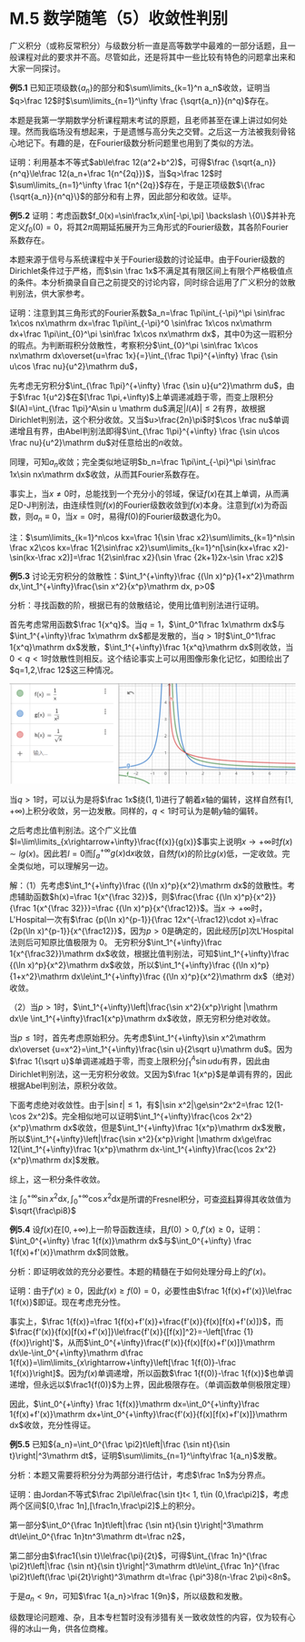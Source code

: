 # M.5 数学随笔（5）收敛性判别

广义积分（或称反常积分）与级数分析一直是高等数学中最难的一部分话题，且一般课程对此的要求并不高。尽管如此，还是将其中一些比较有特色的问题拿出来和大家一同探讨。

**例5.1** 已知正项级数$\{a_n\}$的部分和$\sum\limits_{k=1}^n a_n$收敛，证明当$q>\frac 12$时$\sum\limits_{n=1}^\infty \frac {\sqrt{a_n}}{n^q}$存在。

本题是我第一学期数学分析课程期末考试的原题，且老师甚至在课上讲过如何处理。然而我临场没有想起来，于是遗憾与高分失之交臂。之后这一方法被我刻骨铭心地记下。有趣的是，在Fourier级数分析问题里也用到了类似的方法。

证明：利用基本不等式$ab\le\frac 12(a^2+b^2)$，可得$\frac {\sqrt{a_n}}{n^q}\le\frac 12(a_n+\frac 1{n^{2q}})$，当$q>\frac 12$时$\sum\limits_{n=1}^\infty \frac 1{n^{2q}}$存在，于是正项级数$\{\frac {\sqrt{a_n}}{n^q}\}$的部分和有上界，因此部分和收敛。证毕。

**例5.2** 证明：考虑函数$f_0(x)=\sin\frac1x,x\in[-\pi,\pi] \backslash \{0\}$并补充定义$f_0(0)=0$，将其$2\pi$周期延拓展开为三角形式的Fourier级数，其各阶Fourier系数存在。

本题来源于信号与系统课程中关于Fourier级数的讨论延申。由于Fourier级数的Dirichlet条件过于严格，而$\sin \frac 1x$不满足其有限区间上有限个严格极值点的条件。本分析摘录自自己之前提交的讨论内容，同时综合运用了广义积分的敛散判别法，供大家参考。

证明：注意到其三角形式的Fourier系数$a_n=\frac 1\pi\int_{-\pi}^\pi  \sin\frac 1x\cos nx\mathrm dx=\frac 1\pi\int_{-\pi}^0  \sin\frac 1x\cos nx\mathrm dx+\frac 1\pi\int_{0}^\pi  \sin\frac 1x\cos nx\mathrm dx$，其中$0$为这一瑕积分的瑕点。为判断瑕积分敛散性，考察积分$\int_{0}^\pi  \sin\frac 1x\cos nx\mathrm dx\overset{u=\frac 1x}{=}\int_{\frac 1\pi}^{+\infty}  \frac {\sin u\cos \frac nu}{u^2}\mathrm du$​​​，

先考虑无穷积分$\int_{\frac 1\pi}^{+\infty}  \frac {\sin u}{u^2}\mathrm du$，由于$\frac 1{u^2}$在$[\frac 1\pi,+\infty)$上单调递减趋于零，而变上限积分$I(A)=\int_{\frac 1\pi}^A\sin u \mathrm du$满足$|I(A)|\le 2$有界，故根据Dirichlet判别法，这个积分收敛。又当$u>\frac{2n}\pi$时$\cos \frac nu$单调递增且有界，由Abel判别法即得$\int_{\frac 1\pi}^{+\infty}  \frac {\sin u\cos \frac nu}{u^2}\mathrm du$​对任意给出的$n$​收敛。

同理，可知$a_n$​​收敛；完全类似地证明$b_n=\frac 1\pi\int_{-\pi}^\pi  \sin\frac 1x\sin nx\mathrm dx$​​收敛，从而其Fourier系数存在。​

事实上，当$x\neq 0$时，总能找到一个充分小的邻域，保证$f(x)$在其上单调，从而满足D-J判别法，由连续性则$f(x)$的Fourier级数收敛到$f(x)$本身。注意到$f(x)$为奇函数，则$a_n\equiv0$，当$x=0$时，易得$f(0)$的Fourier级数退化为0。

注：$\sum\limits_{k=1}^n\cos kx=\frac 1{\sin \frac x2}\sum\limits_{k=1}^n\sin \frac x2\cos kx=\frac 1{2\sin\frac x2}\sum\limits_{k=1}^n[\sin(kx+\frac x2)-\sin(kx-\frac x2)]=\frac 1{2\sin\frac x2}(\sin \frac {2k+1}2x-\sin \frac x2)$

**例5.3**  讨论无穷积分的敛散性：$\int_1^{+\infty}\frac {(\ln x)^p}{1+x^2}\mathrm dx,\int_1^{+\infty}\frac{\sin x^2}{x^p}\mathrm dx, p>0$

分析：寻找函数的阶，根据已有的敛散结论，使用比值判别法进行证明。

首先考虑常用函数$\frac 1{x^q}$。当$q=1$，$\int_0^1\frac 1x\mathrm dx$与$\int_1^{+\infty}\frac 1x\mathrm dx$都是发散的，当$q>1$时$\int_0^1\frac 1{x^q}\mathrm dx$发散，$\int_1^{+\infty}\frac 1{x^q}\mathrm dx$则收敛，当$0< q< 1$时敛散性则相反。这个结论事实上可以用图像形象化记忆，如图绘出了$q=1,2,\frac 12$这三种情况。

![](figs/M-5-1.png)

当$q>1$时，可以认为是将$\frac 1x$绕$(1,1)$进行了朝着$x$轴的偏转，这样自然有$[1,+\infty)$上积分收敛，另一边发散。同样的，$q<1$时可认为是朝$y$轴的偏转。

之后考虑比值判别法。这个广义比值$l=\lim\limits_{x\rightarrow+\infty}\frac{f(x)}{g(x)}$事实上说明$x\rightarrow+\infty$时$f(x)\sim lg(x)$。因此若$l=0$而$\int_a^{+\infty}g(x)\mathrm dx$收敛，自然$f(x)$的阶比$g(x)$低，一定收敛。完全类似地，可以理解另一边。

解：（1）先考虑$\int_1^{+\infty}\frac {(\ln x)^p}{x^2}\mathrm dx$的敛散性。考虑辅助函数$h(x)=\frac 1{x^{\frac 32}}$，则$\frac{\frac {(\ln x)^p}{x^2}}{\frac 1{x^{\frac 32}}}=\frac {(\ln x)^p}{x^{\frac12}}$。当$x\rightarrow +\infty$时，L'Hospital一次有$\frac {p(\ln x)^{p-1}}{\frac 12x^{-\frac12}\cdot x}=\frac {2p(\ln x)^{p-1}}{x^{\frac12}}$，因为$p>0$是确定的，因此经历$[p]$次L'Hospital法则后可知原比值极限为 $0$。
无穷积分$\int_1^{+\infty}\frac 1{x^{\frac32}}\mathrm dx$收敛，根据比值判别法，可知$\int_1^{+\infty}\frac {(\ln x)^p}{x^2}\mathrm dx$收敛，所以$\int_1^{+\infty}\frac {(\ln x)^p}{1+x^2}\mathrm dx\le\int_1^{+\infty}\frac {(\ln x)^p}{x^2}\mathrm dx$（绝对）收敛。

（2）当$p>1$时，$\int_1^{+\infty}\left|\frac{\sin x^2}{x^p}\right |\mathrm dx\le \int_1^{+\infty}\frac1{x^p}\mathrm dx$收敛，原无穷积分绝对收敛。

当$p\le1$时，首先考虑原始积分。先考虑$\int_1^{+\infty}\sin x^2\mathrm dx\overset {u=x^2}=\int_1^{+\infty}\frac{\sin u}{2\sqrt u}\mathrm du$。因为$\frac 1{\sqrt u}$单调递减趋于零，而变上限积分$\int_1^A\sin u\mathrm du$有界，因此由Dirichlet判别法，这一无穷积分收敛。又因为$\frac 1{x^p}$是单调有界的，因此根据Abel判别法，原积分收敛。

下面考虑绝对收敛性。由于$|\sin t|\le 1$，有$|\sin x^2|\ge\sin^2x^2=\frac 12(1-\cos 2x^2)$。完全相似地可以证明$\int_1^{+\infty}\frac{\cos 2x^2}{x^p}\mathrm dx$收敛，但是$\int_1^{+\infty}\frac 1{x^p}\mathrm dx$发散，所以$\int_1^{+\infty}\left|\frac{\sin x^2}{x^p}\right |\mathrm dx\ge\frac 12[\int_1^{+\infty}\frac 1{x^p}\mathrm dx-\int_1^{+\infty}\frac{\cos 2x^2}{x^p}\mathrm dx]$发散。

综上，这一积分条件收敛。

注 $\int_0^{+\infty}\sin x^2\mathrm dx, \int_0^{+\infty}\cos x^2\mathrm dx$是所谓的Fresnel积分，可查[资料](https://en.wikipedia.org/wiki/Fresnel_integral)算得其收敛值为$\sqrt{\frac\pi8}$

**例5.4** 设$f(x)$在$[0,+\infty)$上一阶导函数连续，且$f(0)>0, f'(x)\ge 0$，证明：$\int_0^{+\infty} \frac 1{f(x)}\mathrm dx$与$\int_0^{+\infty} \frac 1{f(x)+f'(x)}\mathrm dx$同敛散。

分析：即证明收敛的充分必要性。本题的精髓在于如何处理分母上的$f'(x)$。

证明：由于$f'(x)\ge0$，因此$f(x)\ge f(0)=0$，必要性由$\frac  1{f(x)+f'(x)}\le\frac 1{f(x)}$即证。现在考虑充分性。

事实上，$\frac 1{f(x)}=\frac 1{f(x)+f'(x)}+\frac{f'(x)}{f(x)[f(x)+f'(x)]}$，而$\frac{f'(x)}{f(x)[f(x)+f'(x)]}\le\frac{f'(x)}{[f(x)]^2}=-\left[\frac {1}{f(x)}\right]'$，从而$\int_0^{+\infty}\frac{f'(x)}{f(x)[f(x)+f'(x)]}\mathrm dx\le-\int_0^{+\infty}\mathrm d\frac 1{f(x)}=\lim\limits_{x\rightarrow+\infty}\left[\frac 1{f(0)}-\frac 1{f(x)}\right]$。因为$f(x)$单调递增，所以函数$\frac 1{f(0)}-\frac 1{f(x)}$也单调递增，但永远以$\frac1{f(0)}$为上界，因此极限存在。（单调函数单侧极限定理）

因此，$\int_0^{+\infty} \frac 1{f(x)}\mathrm dx=\int_0^{+\infty}\frac 1{f(x)+f'(x)}\mathrm dx+\int_0^{+\infty}\frac{f'(x)}{f(x)[f(x)+f'(x)]}\mathrm dx$收敛，充分性得证。


**例5.5** 已知${a_n}=\int_0^{\frac \pi2}t\left|\frac {\sin nt}{\sin t}\right|^3\mathrm dt$，证明$\sum\limits_{n=1}^\infty\frac 1{a_n}$发散。

分析：本题又需要将积分分为两部分进行估计，考虑$\frac 1n$为分界点。

证明：由Jordan不等式$\frac 2\pi\le\frac{\sin t}t< 1, t\in (0,\frac\pi2]$，考虑两个区间$[0,\frac 1n],[\frac1n,\frac\pi2]$上的积分。

第一部分$\int_0^{\frac 1n}t\left|\frac {\sin nt}{\sin t}\right|^3\mathrm dt\le\int_0^{\frac 1n}tn^3\mathrm dt=\frac n2$，

第二部分由$\frac1{\sin t}\le\frac{\pi}{2t}$，可得$\int_{\frac 1n}^{\frac \pi2}t\left|\frac {\sin nt}{\sin t}\right|^3\mathrm dt\le\int_{\frac 1n}^{\frac \pi2}t\left(\frac \pi{2t}\right)^3\mathrm dt=\frac {\pi^3}8(n-\frac 2\pi)<8n$。

于是$a_n<9n$，可知$\frac 1{a_n}>\frac 1{9n}$，所以级数和发散。


级数理论问题难、杂，且本专栏暂时没有涉猎有关一致收敛性的内容，仅为较有心得的冰山一角，供各位商榷。